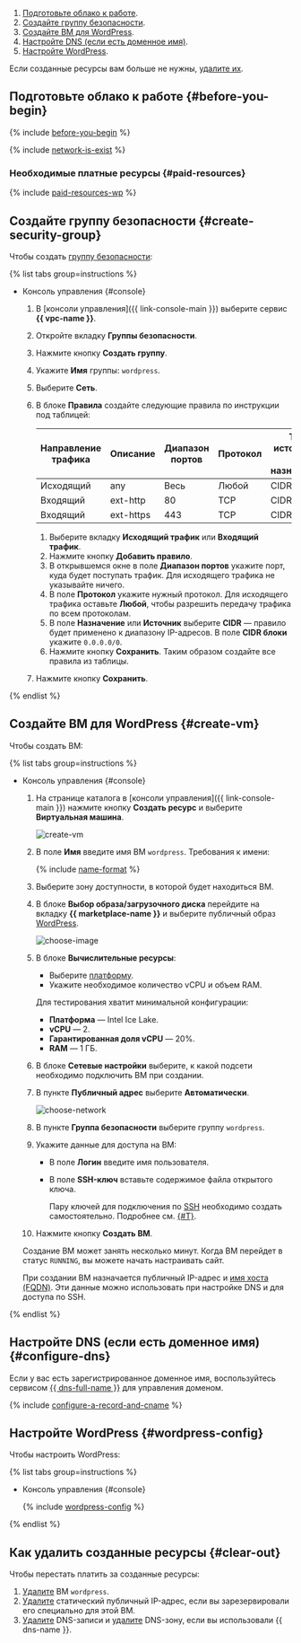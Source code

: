 1. [Подготовьте облако к работе](#before-you-begin).
1. [Создайте группу безопасности](#create-security-group).
1. [Создайте ВМ для WordPress](#create-vm).
1. [Настройте DNS (если есть доменное имя)](#configure-dns).
1. [Настройте WordPress](#wordpress-config).

Если созданные ресурсы вам больше не нужны, [удалите их](#clear-out).

## Подготовьте облако к работе {#before-you-begin}

{% include [before-you-begin](../../_tutorials_includes/before-you-begin.md) %}

{% include [network-is-exist](../../_tutorials_includes/network-is-exist.md) %}

### Необходимые платные ресурсы {#paid-resources}

{% include [paid-resources-wp](../../_tutorials_includes/wordpress/paid-resources-wp.md) %}

## Создайте группу безопасности {#create-security-group}

Чтобы создать [группу безопасности](../../../vpc/concepts/security-groups.md):

{% list tabs group=instructions %}

- Консоль управления {#console}

  1. В [консоли управления]({{ link-console-main }}) выберите сервис **{{ vpc-name }}**.
  1. Откройте вкладку **Группы безопасности**.
  1. Нажмите кнопку **Создать группу**.
  1. Укажите **Имя** группы: `wordpress`.
  1. Выберите **Сеть**.
  1. В блоке **Правила** создайте следующие правила по инструкции под таблицей:

     Направление<br>трафика | Описание | Диапазон<br>портов | Протокол | Тип источника /<br>назначения | Источник /<br>назначение
     --- | --- | --- | --- | --- | ---
     Исходящий | any | Весь | Любой | CIDR | 0.0.0.0/0
     Входящий | ext-http | 80 | TCP | CIDR | 0.0.0.0/0
     Входящий | ext-https | 443 | TCP | CIDR | 0.0.0.0/0

     1. Выберите вкладку **Исходящий трафик** или **Входящий трафик**.
     1. Нажмите кнопку **Добавить правило**.
     1. В открывшемся окне в поле **Диапазон портов** укажите порт, куда будет поступать трафик. Для исходящего трафика не указывайте ничего.
     1. В поле **Протокол** укажите нужный протокол. Для исходящего трафика оставьте **Любой**, чтобы разрешить передачу трафика по всем протоколам.
     1. В поле **Назначение** или **Источник** выберите **CIDR** — правило будет применено к диапазону IP-адресов. В поле **CIDR блоки** укажите `0.0.0.0/0`.
     1. Нажмите кнопку **Сохранить**. Таким образом создайте все правила из таблицы.
  1. Нажмите кнопку **Сохранить**.

{% endlist %}

## Создайте ВМ для WordPress {#create-vm}

Чтобы создать ВМ:

{% list tabs group=instructions %}

- Консоль управления {#console}

  1. На странице каталога в [консоли управления]({{ link-console-main }}) нажмите кнопку **Создать ресурс** и выберите **Виртуальная машина**.

     ![create-vm](../../../_assets/tutorials/wordpress/vm-create-1.png)

  1. В поле **Имя** введите имя ВМ `wordpress`. Требования к имени:

     {% include [name-format](../../../_includes/name-format.md) %}

  1. Выберите зону доступности, в которой будет находиться ВМ.
  1. В блоке **Выбор образа/загрузочного диска** перейдите на вкладку **{{ marketplace-name }}** и выберите публичный образ [WordPress](../../../marketplace/products/yc/wordpress).

     ![choose-image](../../../_assets/tutorials/wordpress/vm-create-3.png)

  1. В блоке **Вычислительные ресурсы**:
     * Выберите [платформу](../../../compute/concepts/vm-platforms.md).
     * Укажите необходимое количество vCPU и объем RAM.

     Для тестирования хватит минимальной конфигурации:
     * **Платформа** — Intel Ice Lake.
     * **vCPU** — 2.
     * **Гарантированная доля vCPU** — 20%.
     * **RAM** — 1 ГБ.
  1. В блоке **Сетевые настройки** выберите, к какой подсети необходимо подключить ВМ при создании.
  1. В пункте **Публичный адрес** выберите **Автоматически**.

     ![choose-network](../../../_assets/tutorials/wordpress/vm-create-4.png)

  1. В пункте **Группа безопасности** выберите группу `wordpress`.
  1. Укажите данные для доступа на ВМ:
     * В поле **Логин** введите имя пользователя.
     * В поле **SSH-ключ** вставьте содержимое файла открытого ключа.

       Пару ключей для подключения по [SSH](../../../glossary/ssh-keygen.md) необходимо создать самостоятельно. Подробнее см. [{#T}](../../../compute/operations/vm-connect/ssh.md).
  1. Нажмите кнопку **Создать ВМ**.

  Создание ВМ может занять несколько минут. Когда ВМ перейдет в статус `RUNNING`, вы можете начать настраивать сайт.

  При создании ВМ назначается публичный IP-адрес и [имя хоста (FQDN)](../../../compute/concepts/network.md#hostname). Эти данные можно использовать при настройке DNS и для доступа по SSH.

{% endlist %}

## Настройте DNS (если есть доменное имя) {#configure-dns}

Если у вас есть зарегистрированное доменное имя, воспользуйтесь сервисом [{{ dns-full-name }}](../../../dns/) для управления доменом.

{% include [configure-a-record-and-cname](../../_tutorials_includes/configure-a-record-and-cname.md) %}

## Настройте WordPress {#wordpress-config}

Чтобы настроить WordPress:

{% list tabs group=instructions %}

- Консоль управления {#console}

  {% include [wordpress-config](wordpress-config.md) %}

{% endlist %}

## Как удалить созданные ресурсы {#clear-out}

Чтобы перестать платить за созданные ресурсы:

1. [Удалите](../../../compute/operations/vm-control/vm-delete.md) ВМ `wordpress`.
1. [Удалите](../../../vpc/operations/address-delete.md) статический публичный IP-адрес, если вы зарезервировали его специально для этой ВМ.
1. [Удалите](../../../dns/operations/resource-record-delete.md) DNS-записи и [удалите](../../../dns/operations/zone-delete.md) DNS-зону, если вы использовали {{ dns-name }}.
